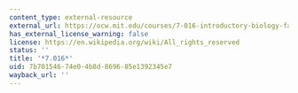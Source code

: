 ```yaml
---
content_type: external-resource
external_url: https://ocw.mit.edu/courses/7-016-introductory-biology-fall-2018/
has_external_license_warning: false
license: https://en.wikipedia.org/wiki/All_rights_reserved
status: ''
title: '*7.016*'
uid: 7b701546-74e0-4b8d-8696-85e1392345e7
wayback_url: ''
---
```

